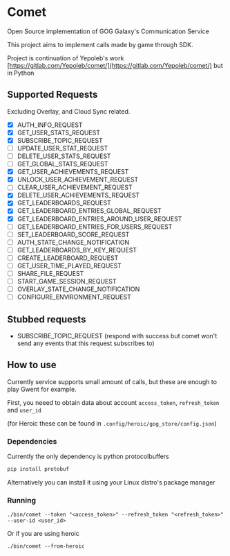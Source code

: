 # Comet

Open Source implementation of GOG Galaxy's Communication Service

This project aims to implement calls made by game through SDK.

Project is continuation of Yepoleb's work [https://gitlab.com/Yepoleb/comet/](https://gitlab.com/Yepoleb/comet/) but in
Python

## Supported Requests

Excluding Overlay, and Cloud Sync related.

- [x] AUTH_INFO_REQUEST
- [x] GET_USER_STATS_REQUEST
- [x] SUBSCRIBE_TOPIC_REQUEST
- [ ] UPDATE_USER_STAT_REQUEST
- [ ] DELETE_USER_STATS_REQUEST
- [ ] GET_GLOBAL_STATS_REQUEST
- [x] GET_USER_ACHIEVEMENTS_REQUEST
- [x] UNLOCK_USER_ACHIEVEMENT_REQUEST
- [ ] CLEAR_USER_ACHIEVEMENT_REQUEST
- [x] DELETE_USER_ACHIEVEMENTS_REQUEST
- [x] GET_LEADERBOARDS_REQUEST
- [x] GET_LEADERBOARD_ENTRIES_GLOBAL_REQUEST
- [x] GET_LEADERBOARD_ENTRIES_AROUND_USER_REQUEST
- [ ] GET_LEADERBOARD_ENTRIES_FOR_USERS_REQUEST
- [ ] SET_LEADERBOARD_SCORE_REQUEST
- [ ] AUTH_STATE_CHANGE_NOTIFICATION
- [ ] GET_LEADERBOARDS_BY_KEY_REQUEST
- [ ] CREATE_LEADERBOARD_REQUEST
- [ ] GET_USER_TIME_PLAYED_REQUEST
- [ ] SHARE_FILE_REQUEST
- [ ] START_GAME_SESSION_REQUEST
- [ ] OVERLAY_STATE_CHANGE_NOTIFICATION
- [ ] CONFIGURE_ENVIRONMENT_REQUEST

## Stubbed requests

- SUBSCRIBE_TOPIC_REQUEST (respond with success but comet won't send any events that this request subscribes to)

## How to use

Currently service supports small amount of calls, but these are enough to play Gwent for example.

First, you neeed to obtain data about account `access_token`, `refresh_token` and `user_id`

(for Heroic these can be found in `.config/heroic/gog_store/config.json`)

### Dependencies

Currently the only dependency is python protocolbuffers

```sh
pip install protobuf
```

Alternatively you can install it using your Linux distro's package manager

### Running

```
./bin/comet --token "<access_token>" --refresh_token "<refresh_token>" --user-id <user_id>
```

Or if you are using heroic

```
./bin/comet --from-heroic
```
